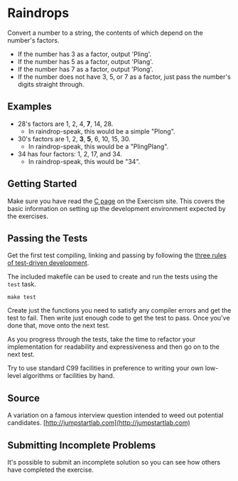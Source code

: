 # Raindrops

Convert a number to a string, the contents of which depend on the number's factors.

- If the number has 3 as a factor, output 'Pling'.
- If the number has 5 as a factor, output 'Plang'.
- If the number has 7 as a factor, output 'Plong'.
- If the number does not have 3, 5, or 7 as a factor,
  just pass the number's digits straight through.

## Examples

- 28's factors are 1, 2, 4, **7**, 14, 28.
  - In raindrop-speak, this would be a simple "Plong".
- 30's factors are 1, 2, **3**, **5**, 6, 10, 15, 30.
  - In raindrop-speak, this would be a "PlingPlang".
- 34 has four factors: 1, 2, 17, and 34.
  - In raindrop-speak, this would be "34".

## Getting Started

Make sure you have read the
[C page](http://exercism.io/languages/c) on the Exercism site. This covers
the basic information on setting up the development environment expected
by the exercises.


## Passing the Tests

Get the first test compiling, linking and passing by following the [three
rules of test-driven development][3-tdd-rules].

The included makefile can be used to create and run the tests using the `test`
task.

    make test

Create just the functions you need to satisfy any compiler errors and get the
test to fail. Then write just enough code to get the test to pass. Once you've
done that, move onto the next test.

[3-tdd-rules]: http://butunclebob.com/ArticleS.UncleBob.TheThreeRulesOfTdd

As you progress through the tests, take the time to refactor your
implementation for readability and expressiveness and then go on to the next
test.

Try to use standard C99 facilities in preference to writing your own
low-level algorithms or facilities by hand.

## Source

A variation on a famous interview question intended to weed out potential candidates. [http://jumpstartlab.com](http://jumpstartlab.com)

## Submitting Incomplete Problems
It's possible to submit an incomplete solution so you can see how others have completed the exercise.

